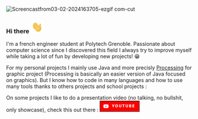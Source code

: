 ![Screencastfrom03-02-2024163705-ezgif com-cut](https://github.com/RDel-Medico/RDel-Medico/assets/95379424/7750c07c-d4ce-4c24-ac23-191a35e2a799)

### Hi there <img src="./assets/hi.gif" width="35" />

I'm a french engineer student at Polytech Grenoble.
Passionate about computer science since I discovered this field I always try to improve myself while taking a lot of fun by developing new projects! 😁

For my personal projects I mainly use Java and more precisly <a href="https://processing.org/">Processing</a> for graphic project (Processing is basically an easier version of Java focused on graphics).
But I know how to code in many languages and how to use many tools thanks to others projects and school projects :

On some projects I like to do a presentation video (no talking, no bullshit, only showcase), check this out there : 
<a href="https://www.youtube.com/@remi7924/videos">
<img src="./assets/youtubeBanner.png">
</a>
